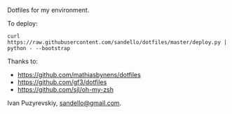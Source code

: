 Dotfiles for my environment.

To deploy:
```
curl https://raw.githubusercontent.com/sandello/dotfiles/master/deploy.py | python - --bootstrap
```

Thanks to:
  * https://github.com/mathiasbynens/dotfiles
  * https://github.com/gf3/dotfiles
  * https://github.com/sjl/oh-my-zsh

Ivan Puzyrevskiy,
sandello@gmail.com.
